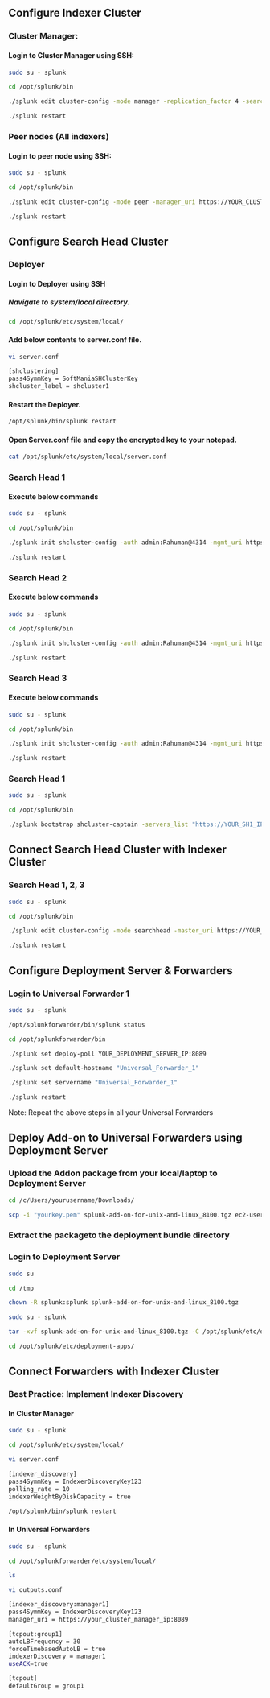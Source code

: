
## Configure Indexer Cluster 

### Cluster Manager:

#### Login to Cluster Manager using SSH:
```bash
sudo su - splunk

cd /opt/splunk/bin

./splunk edit cluster-config -mode manager -replication_factor 4 -search_factor 3 -secret your_key -cluster_label cluster1

./splunk restart

```

### Peer nodes (All indexers)

#### Login to peer node using SSH:
```bash
sudo su - splunk

cd /opt/splunk/bin

./splunk edit cluster-config -mode peer -manager_uri https://YOUR_CLUSTER_MANAGER_IP:8089 -replication_port 9887 -secret your_key

./splunk restart

```

## Configure Search Head Cluster

### Deployer 

#### Login to Deployer using SSH

##### Navigate to system/local directory.
```bash
cd /opt/splunk/etc/system/local/
```
#### Add below contents to server.conf file.
```bash
vi server.conf
```
```bash
[shclustering]
pass4SymmKey = SoftManiaSHClusterKey
shcluster_label = shcluster1
```
#### Restart the Deployer.

```bash
/opt/splunk/bin/splunk restart
```

#### Open Server.conf file and copy the encrypted key to your notepad.

```bash
cat /opt/splunk/etc/system/local/server.conf
```


### Search Head 1

#### Execute below commands
```bash
sudo su - splunk

cd /opt/splunk/bin

./splunk init shcluster-config -auth admin:Rahuman@4314 -mgmt_uri https://SH1_IP:8089 -replication_port 9000 -replication_factor 3 -conf_deploy_fetch_url http://DEPLOYER_IP:8089 -secret pass_4_Symm_Key -shcluster_label shcluster1

./splunk restart
```
### Search Head 2

#### Execute below commands
```bash
sudo su - splunk

cd /opt/splunk/bin

./splunk init shcluster-config -auth admin:Rahuman@4314 -mgmt_uri https://SH2_IP:8089 -replication_port 9000 -replication_factor 3 -conf_deploy_fetch_url http://DEPLOYER_IP:8089 -secret pass_4_Symm_Key -shcluster_label shcluster1

./splunk restart
```
### Search Head 3

#### Execute below commands
```bash
sudo su - splunk

cd /opt/splunk/bin

./splunk init shcluster-config -auth admin:Rahuman@4314 -mgmt_uri https://SH3_IP:8089 -replication_port 9000 -replication_factor 3 -conf_deploy_fetch_url http://DEPLOYER_IP:8089 -secret pass_4_Symm_Key -shcluster_label shcluster1

./splunk restart
```
### Search Head 1
```bash
sudo su - splunk

cd /opt/splunk/bin

./splunk bootstrap shcluster-captain -servers_list "https://YOUR_SH1_IP:8089,https://YOUR_SH2_IP:8089,https://YOUR_SH3_IP:8089" -auth admin:YOUR_SH!_PASSWORD

```

## Connect Search Head Cluster with Indexer Cluster

### Search Head 1, 2, 3
```bash
sudo su - splunk

cd /opt/splunk/bin

./splunk edit cluster-config -mode searchhead -master_uri https://YOUR_CLUSTER_MANAGER_IP:8089 -secret YOUR_SEARCH_HEAD_PASSWORD 

./splunk restart

```

## Configure Deployment Server & Forwarders

### Login to Universal Forwarder 1

```bash
sudo su - splunk

/opt/splunkforwarder/bin/splunk status

cd /opt/splunkforwarder/bin

./splunk set deploy-poll YOUR_DEPLOYMENT_SERVER_IP:8089

./splunk set default-hostname "Universal_Forwarder_1"

./splunk set servername "Universal_Forwarder_1"

./splunk restart

```
Note: Repeat the above steps in all your Universal Forwarders


## Deploy Add-on to Universal Forwarders using Deployment Server

### Upload the Addon package from your local/laptop to Deployment Server

```bash
cd /c/Users/yourusername/Downloads/

scp -i "yourkey.pem" splunk-add-on-for-unix-and-linux_8100.tgz ec2-user@your_public_ip_or_dns:/tmp

```

### Extract the packageto the deployment bundle directory

### Login to Deployment Server

```bash
sudo su 

cd /tmp

chown -R splunk:splunk splunk-add-on-for-unix-and-linux_8100.tgz

sudo su - splunk

tar -xvf splunk-add-on-for-unix-and-linux_8100.tgz -C /opt/splunk/etc/deployment-apps/

cd /opt/splunk/etc/deployment-apps/

```

## Connect Forwarders with Indexer Cluster

### Best Practice: Implement Indexer Discovery

#### In Cluster Manager

```bash
sudo su - splunk

cd /opt/splunk/etc/system/local/

vi server.conf

[indexer_discovery]
pass4SymmKey = IndexerDiscoveryKey123
polling_rate = 10
indexerWeightByDiskCapacity = true

/opt/splunk/bin/splunk restart

```

#### In Universal Forwarders

```bash
sudo su - splunk

cd /opt/splunkforwarder/etc/system/local/

ls

vi outputs.conf

[indexer_discovery:manager1]
pass4SymmKey = IndexerDiscoveryKey123
manager_uri = https://your_cluster_manager_ip:8089

[tcpout:group1]
autoLBFrequency = 30
forceTimebasedAutoLB = true
indexerDiscovery = manager1
useACK=true

[tcpout]
defaultGroup = group1

```
